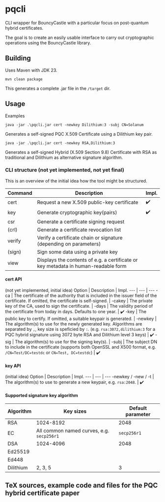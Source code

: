 # pqcli
CLI wrapper for BouncyCastle with a particular focus on post-quantum hybrid certificates.

The goal is to create an easily usable interface to carry out cryptographic operations using the BouncyCastle library.

## Building

Uses Maven with JDK 23.

```shell
mvn clean package
```

This generates a complete .jar file in the `/target` dir.

## Usage

Examples

```
java -jar .\pqcli.jar cert -newkey Dilithium:3 -subj CN=Solanum
```
Generates a self-signed PQC X.509 Certificate using a Dilithium key pair.


```
java -jar .\pqcli.jar cert -newkey RSA,Dilithium:3
```
Generates a self-signed Hybrid (X.509 Section 9.8) Certificate with RSA as traditional and Dilithium as alternative signature algorithm.

### CLI structure (not yet implemented, not yet final)

This is an overview of the initial idea how the tool might be structured.

Command | Description | Impl.
--- | --- | ---
cert | Request a new X.509 public-key certificate | ✔️
key | Generate cryptographic key(pairs) | ✔️
csr | Generate a certificate signing request
(crl) | Generate a certificate revocation list
verify | Verify a certificate chain or signature (depending on parameters)
(sign) | Sign some data using a private key
view | Displays the contents of e.g. a certificate or key metadata in human-readable form

#### cert API

(not yet implemented, initial idea)
Option | Description | Impl.
--- | --- | ---
-ca | The certificate of the authority that is included in the issuer field of the certificate. If omitted, the certificate is self-signed. |
-cakey | The private key of the CA, used to sign the certificate. |
-days | The validity period of the certificate from today in days. Defaults to one year. | ✔️
-key | The public key to certify. If omitted, a suitable keypair is generated. |
-newkey | The algorithm(s) to use for the newly generated key. Algorithms are separated by `,`, key size is speficied by `:`. (e.g. `rsa:3072,dilithium:3` for a PQC hybrid signature using 3072 byte RSA and Dilithium level 3 keys) | ✔️
-sig | The algorithm(s) to use for the signing key(s). |
-subj | The subject DN to include in the certificate (supports both OpenSSL and X500 format, e.g. `/CN=Test/DC=testdc` or `CN=Test, DC=testdc`) | ✔️

#### key API

(initial idea)
Option | Description | Impl.
--- | --- | ---
-newkey / -new / -t | The algorithm(s) to use to generate a new keypair, e.g. `rsa:2048`. | ✔️

#### Supported signature key algorithm

Algorithm | Key sizes | Default parameter
--- | --- | ---
RSA | 1024-8192 | 2048
EC | All common named curves, e.g. `secp256r1` | `secp256r1`
DSA | 1024-4096 | 2048
Ed25519 |
Ed448 |
Dilithium | 2, 3, 5 | 3

## TeX sources, example code and files for the PQC hybrid certificate paper
